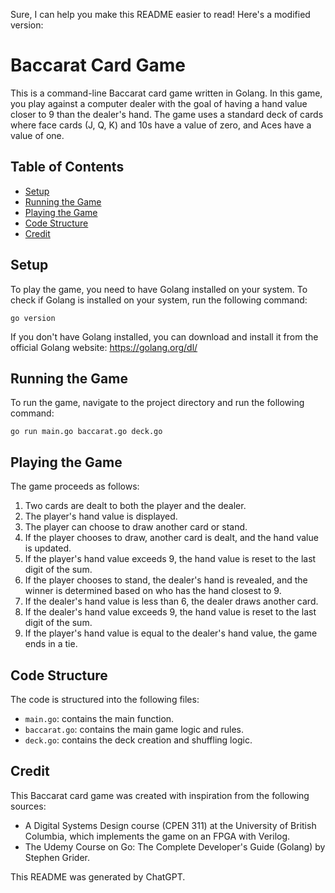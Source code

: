 Sure, I can help you make this README easier to read! Here's a modified version:

# Baccarat Card Game

This is a command-line Baccarat card game written in Golang. In this game, you play against a computer dealer with the goal of having a hand value closer to 9 than the dealer's hand. The game uses a standard deck of cards where face cards (J, Q, K) and 10s have a value of zero, and Aces have a value of one.

## Table of Contents

- [Setup](#setup)
- [Running the Game](#running-the-game)
- [Playing the Game](#playing-the-game)
- [Code Structure](#code-structure)
- [Credit](#credit)

## Setup

To play the game, you need to have Golang installed on your system. To check if Golang is installed on your system, run the following command:

```
go version
```

If you don't have Golang installed, you can download and install it from the official Golang website: https://golang.org/dl/

## Running the Game

To run the game, navigate to the project directory and run the following command:

```
go run main.go baccarat.go deck.go
```

## Playing the Game

The game proceeds as follows:

1. Two cards are dealt to both the player and the dealer.
2. The player's hand value is displayed.
3. The player can choose to draw another card or stand.
4. If the player chooses to draw, another card is dealt, and the hand value is updated.
5. If the player's hand value exceeds 9, the hand value is reset to the last digit of the sum.
6. If the player chooses to stand, the dealer's hand is revealed, and the winner is determined based on who has the hand closest to 9.
7. If the dealer's hand value is less than 6, the dealer draws another card.
8. If the dealer's hand value exceeds 9, the hand value is reset to the last digit of the sum.
9. If the player's hand value is equal to the dealer's hand value, the game ends in a tie.

## Code Structure

The code is structured into the following files:

- `main.go`: contains the main function.
- `baccarat.go`: contains the main game logic and rules.
- `deck.go`: contains the deck creation and shuffling logic.

## Credit

This Baccarat card game was created with inspiration from the following sources:

- A Digital Systems Design course (CPEN 311) at the University of British Columbia, which implements the game on an FPGA with Verilog.
- The Udemy Course on Go: The Complete Developer's Guide (Golang) by Stephen Grider.

This README was generated by ChatGPT.